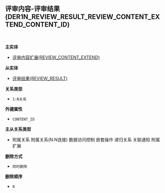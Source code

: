 ## 评审内容-评审结果(DER1N_REVIEW_RESULT_REVIEW_CONTENT_EXTEND_CONTENT_ID) <!-- {docsify-ignore-all} -->



<br>
<p class="panel-title"><b>主实体</b></p>

* [评审内容扩展(REVIEW_CONTENT_EXTEND)](module/TestMgmt/review_content_extend)

<p class="panel-title"><b>从实体</b></p>

* [评审结果(REVIEW_RESULT)](module/TestMgmt/review_result)

<p class="panel-title"><b>关系类型</b></p>

* `1:N关系`

<p class="panel-title"><b>外键属性</b></p>

* `CONTENT_ID`

<p class="panel-title"><b>主从关系类型</b></p>

* <i class="fa fa-square"/></i> 附属关系 <i class="fa fa-square"/></i> 附属关系(N:N连接) <i class="fa fa-square"/></i> 数据访问控制 <i class="fa fa-check-square"/></i> 嵌套操作 <i class="fa fa-square"/></i> 递归关系 <i class="fa fa-square"/></i> 关联通知 <i class="fa fa-square"/></i> 附属扩展

<p class="panel-title"><b>删除方式</b></p>

* `同时删除`

<p class="panel-title"><b>删除顺序</b></p>

* `0`
